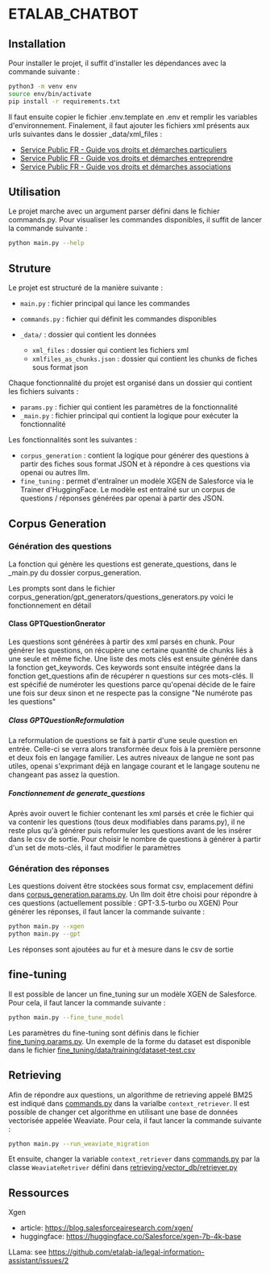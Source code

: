 # ETALAB_CHATBOT

## Installation

Pour installer le projet, il suffit d'installer les dépendances avec la commande suivante :

```bash
python3 -m venv env
source env/bin/activate
pip install -r requirements.txt
```

Il faut ensuite copier le fichier .env.template en .env et remplir les variables d'environnement. Finalement, il faut ajouter les fichiers xml présents aux urls suivantes dans le dossier \_data/xml_files :

- [Service Public FR - Guide vos droits et démarches particuliers](https://www.data.gouv.fr/fr/datasets/service-public-fr-guide-vos-droits-et-demarches-particuliers/)
- [Service Public FR - Guide vos droits et démarches entreprendre](https://www.data.gouv.fr/fr/datasets/service-public-fr-guide-vos-droits-et-demarches-entreprendre/)
- [Service Public FR - Guide vos droits et démarches associations](https://www.data.gouv.fr/fr/datasets/service-public-fr-guide-vos-droits-et-demarches-associations/)

## Utilisation

Le projet marche avec un argument parser défini dans le fichier commands.py. Pour visualiser les commandes disponibles, il suffit de lancer la commande suivante :

```bash
python main.py --help
```

## Struture

Le projet est structuré de la manière suivante :

- `main.py` : fichier principal qui lance les commandes
- `commands.py` : fichier qui définit les commandes disponibles
- `_data/` : dossier qui contient les données

  - `xml_files` : dossier qui contient les fichiers xml
  - `xmlfiles_as_chunks.json` : dossier qui contient les chunks de fiches sous format json

Chaque fonctionnalité du projet est organisé dans un dossier qui contient les fichiers suivants :

- `params.py` : fichier qui contient les paramètres de la fonctionnalité
- `_main.py` : fichier principal qui contient la logique pour exécuter la fonctionnalité

Les fonctionnalités sont les suivantes :


- `corpus_generation` : contient la logique pour générer des questions à partir des fiches sous format JSON et à répondre à ces questions via openai ou autres llm.
- `fine_tuning` : permet d'entraîner un modèle XGEN de Salesforce via le Trainer d'HuggingFace. Le modèle est entraîné sur un corpus de questions / réponses générées par openai à partir des JSON.

## Corpus Generation

### Génération des questions

La fonction qui génère les questions est generate_questions, dans le \_main.py du dossier corpus_generation.

Les prompts sont dans le fichier corpus_generation/gpt_generators/questions_generators.py voici le fonctionnement en détail

#### Class GPTQuestionGnerator

Les questions sont générées à partir des xml parsés en chunk. Pour générer les questions, on récupère une certaine quantité de chunks liés à une seule et même fiche. Une liste des mots clés est ensuite générée dans la fonction get_keywords.
Ces keywords sont ensuite intégrée dans la fonction get_questions afin de récupérer n questions sur ces mots-clés. Il est spécifié de numéroter les questions parce qu'openai décide de le faire une fois sur deux sinon et ne respecte pas la consigne "Ne numérote pas les questions"

##### Class GPTQuestionReformulation

La reformulation de questions se fait à partir d'une seule question en entrée.
Celle-ci se verra alors transformée deux fois à la première personne et deux fois en langage familier.
Les autres niveaux de langue ne sont pas utiles, openai s'exprimant déjà en langage courant et le langage soutenu ne changeant pas assez la question.

##### Fonctionnement de generate_questions

Après avoir ouvert le fichier contenant les xml parsés et crée le fichier qui va contenir les questions (tous deux modifiables dans params.py), il ne reste plus qu'à générer puis reformuler les questions avant de les insérer dans le csv de sortie.
Pour choisir le nombre de questions à générer à partir d'un set de mots-clés, il faut modifier le paramètres

### Génération des réponses

Les questions doivent être stockées sous format csv, emplacement défini dans [corpus_generation.params.py](./corpus_generation/params.py). Un llm doit être choisi pour répondre à ces questions (actuellement possible : GPT-3.5-turbo ou XGEN) Pour générer les réponses, il faut lancer la commande suivante :

```bash
python main.py --xgen
python main.py --gpt
```

Les réponses sont ajoutées au fur et à mesure dans le csv de sortie

## fine-tuning

Il est possible de lancer un fine_tuning sur un modèle XGEN de Salesforce. Pour cela, il faut lancer la commande suivante :

```bash
python main.py --fine_tune_model
```

Les paramètres du fine-tuning sont définis dans le fichier [fine_tuning.params.py](./fine_tuning/params.py). Un exemple de la forme du dataset est disponible dans le fichier [fine_tuning/data/training/dataset-test.csv](./fine_tuning/data/training/dataset-test.csv)

## Retrieving

Afin de répondre aux questions, un algorithme de retrieving appelé BM25 est indiqué dans [commands.py](./commands.py) dans la varialbe `context_retriever`. Il est possible de changer cet algorithme en utilisant une base de données vectorisée appelée Weaviate. Pour cela, il faut lancer la commande suivante :

```bash
python main.py --run_weaviate_migration
```

Et ensuite, changer la variable `context_retriever` dans [commands.py](./commands.py) par la classe `WeaviateRetriver` défini dans [retrieving/vector_db/retriever.py](./retrieving/vector_db/retriever.py)

## Ressources

Xgen
- article: https://blog.salesforceairesearch.com/xgen/
- huggingface: https://huggingface.co/Salesforce/xgen-7b-4k-base

LLama: see https://github.com/etalab-ia/legal-information-assistant/issues/2
